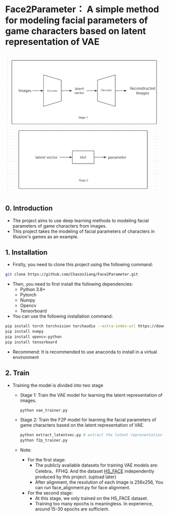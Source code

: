 # Face2Parameter： A simple method for modeling facial parameters of game characters based on latent representation of VAE
![architecture](assets/arch.jpg)

## 0. Introduction
- The project aims to use deep learning methods to modeling facial parameters of game characters from images.
- This project takes the modeling of facial parameters of characters in Illusion's games as an example.

## 1. Installation
- Firstly, you need to clone this project using the following command:
```bash
git clone https://github.com/ChasonJiang/Face2Parameter.git
```
- Then, you need to first install the following dependencies:
	- Python 3.8+ 
	- Pytorch
	- Numpy 
	- Opencv
	- Tensorboard
- You can use the following installation command:
```bash
pip install torch torchvision torchaudio --extra-index-url https://download.pytorch.org/whl/cu118
pip install numpy
pip install opencv-python
pip install tensorboard
```
- Recommend: It is recommended to use anaconda to install in a virtual environment

## 2. Train
- Training the model is divided into two stage
    - Stage 1: Train the VAE model for learning the latent representation of images. 
  
        ```python
        python vae_trainer.py
        ```
    - Stage 2: Train the F2P model for learning the facial parameters of game characters based on the latent representation of VAE.
  
        ```python
        python extract_latentvec.py # extract the latent representation of images
        python f2p_trainer.py
        ```
    - Note:
        - For the first stage:
          - The publicly available datasets for training VAE models are: Celebra、FFHQ. And the dataset [HS_FACE](https://pan.baidu.com/s/1yPftN5rmtY5QDF7G2RjN4A?pwd=p8qd) independently produced by this project. (upload later)
          - After alignment, the resolution of each image is 256x256, You can run face_alignment.py for face alignment.
        - For the second stage:
          - At this stage, we only trained on the HS_FACE dataset.
          - Training too many epochs is meaningless. In experience, around 15-30 epochs are sufficient.
